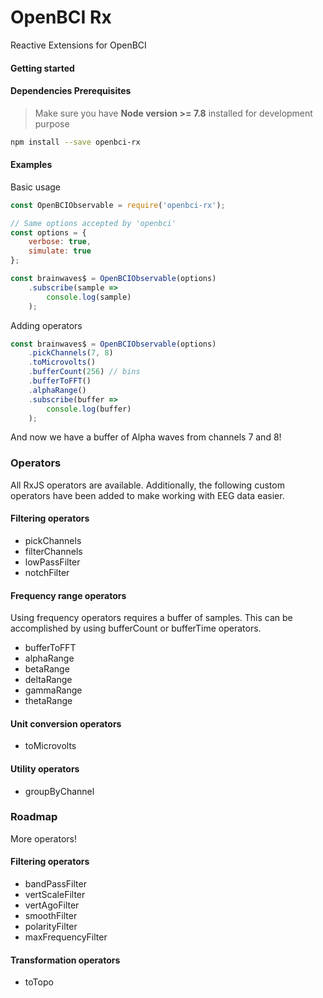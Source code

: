# OpenBCI Rx

Reactive Extensions for OpenBCI

#### Getting started
#### Dependencies Prerequisites
> Make sure you have **Node version >= 7.8** installed for development purpose

``` bash
npm install --save openbci-rx
```

#### Examples

Basic usage

``` js
const OpenBCIObservable = require('openbci-rx');

// Same options accepted by 'openbci'
const options = {
    verbose: true,
    simulate: true
};

const brainwaves$ = OpenBCIObservable(options)
    .subscribe(sample =>
        console.log(sample)
    );
```

Adding operators

``` js 
const brainwaves$ = OpenBCIObservable(options)
    .pickChannels(7, 8)
    .toMicrovolts()
    .bufferCount(256) // bins
    .bufferToFFT()
    .alphaRange()
    .subscribe(buffer =>
        console.log(buffer)
    );
```

And now we have a buffer of Alpha waves from channels 7 and 8!

### Operators

All RxJS operators are available. Additionally, the following custom 
operators have been added to make working with EEG data easier.

#### Filtering operators
* pickChannels
* filterChannels
* lowPassFilter
* notchFilter

#### Frequency range operators

Using frequency operators requires a buffer of samples. 
This can be accomplished by using bufferCount or bufferTime operators.

* bufferToFFT
* alphaRange
* betaRange
* deltaRange
* gammaRange
* thetaRange

#### Unit conversion operators
* toMicrovolts

#### Utility operators
* groupByChannel

### Roadmap 

More operators!

#### Filtering operators
* bandPassFilter
* vertScaleFilter
* vertAgoFilter
* smoothFilter
* polarityFilter
* maxFrequencyFilter

#### Transformation operators
* toTopo

